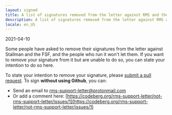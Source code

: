 ```yaml
---
layout: signed
title: A list of signatures removed from the letter against RMS and the FSF
description: A list of signatures removed from the letter against RMS and the FSF
locale: en_US
---
```


2021-04-10

Some people have asked to remove their signatures from the letter against Stallman and the FSF, and the people who run it won't let them.
If you want to remove your signature from it but are unable to do so, you can state your intention to do so here.

To state your intention to remove your signature, please [submit a pull
request](https://github.com/rms-support-letter/revoke-open-letter-signature/pulls).
To sign **without using Github**, you can:
- Send an email to [rms-support-letter@protonmail.com](mailto:rms-support-letter@protonmail.com)
- Or add a comment here: [https://codeberg.org/rms-support-letter/not-rms-support-letter/issues/1](https://codeberg.org/rms-support-letter/not-rms-support-letter/issues/1)
